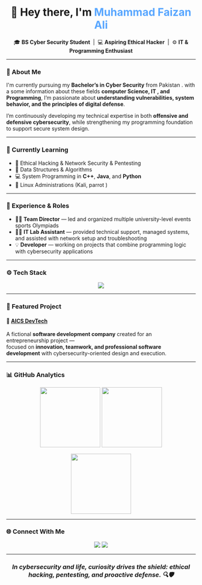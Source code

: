<!-- Profile Header -->
<h1 align="center">🌙 Hey there, I'm <span style="color:#58a6ff;">Muhammad Faizan Ali</span></h1>

<p align="center">
  🎓 <b>BS Cyber Security Student</b> &nbsp;|&nbsp; 💻 <b>Aspiring Ethical Hacker</b> &nbsp;|&nbsp; ⚙️ <b>IT & Programming Enthusiast</b>
</p>

---

### 🧠 About Me

I'm currently pursuing my **Bachelor’s in Cyber Security** from Pakistan . with a some information about these fields  **computer Science, IT , and Programming**, I’m passionate about **understanding vulnerabilities, system behavior, and the principles of digital defense**.  

I’m continuously developing my technical expertise in both **offensive and defensive cybersecurity**, while strengthening my programming foundation to support secure system design.

---

### 🚀 Currently Learning

- 🔐 Ethical Hacking & Network Security & Pentesting 
- 🧩 Data Structures & Algorithms  
- 💻 System Programming in **C++**, **Java**, and **Python**  
- 🐧 Linux Administrations (Kali, parrot )  

---

### 💼 Experience & Roles

- 🧑‍💼 **Team Director** — led and organized multiple university-level events sports Olympiads  
- 🧑‍💻 **IT Lab Assistant** — provided technical support, managed systems, and assisted with network setup and troubleshooting  
- 💡 **Developer** — working on projects that combine programming logic with cybersecurity applications  

---

### ⚙️ Tech Stack

<p align="center">
  <img src="https://skillicons.dev/icons?i=cpp,java,python,ubuntu,git,vscode,visualstudio,html,css,kali,windows&perline=6" />
</p>

---

### 🧩 Featured Project

#### 🔹 [AICS DevTech](#)
A fictional **software development company** created for an entrepreneurship project —  
focused on **innovation, teamwork, and professional software development** with cybersecurity-oriented design and execution.

---

### 📊 GitHub Analytics

<p align="center">
  <img src="https://github-readme-stats.vercel.app/api?username=muhammadfaizanali102&show_icons=true&theme=github_dark&hide_border=true" height="160" />
  <img src="https://github-readme-streak-stats.herokuapp.com/?user=muhammadfaizanali10&theme=github-dark&hide_border=true" height="160" />
</p>

<p align="center">
  <img src="https://github-readme-stats.vercel.app/api/top-langs/?username=muhammadfaizanali102&layout=compact&theme=github_dark&hide_border=true" height="160" />
</p>

---

### 🌐 Connect With Me

<p align="center">
  <a href="mailto:muhammadfaizanali102@gmail.com"><img src="https://img.shields.io/badge/Email-58a6ff?style=for-the-badge&logo=gmail&logoColor=white" /></a>
  <a href="https://github.com/muhammadfaizanali102"><img src="https://img.shields.io/badge/GitHub-161b22?style=for-the-badge&logo=github&logoColor=white" /></a>
  
</p>

---

<h3 align="center"><i>In cybersecurity and life, curiosity drives the shield: ethical hacking, pentesting, and proactive defense. 🔍🛡️</i></h3>
